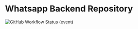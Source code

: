 # Whatsapp Backend Repository

![GitHub Workflow Status (event)](https://img.shields.io/github/workflow/status/usrivastava92/whatsapp-clone/Java%20CI%20with%20Maven)
